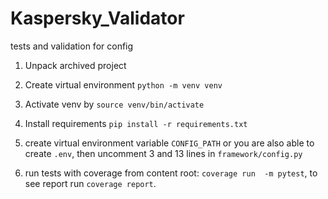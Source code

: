 # Kaspersky_Validator
tests and validation for config 

1. Unpack archived project
2. Create virtual environment `python -m venv venv`
3. Activate venv by `source venv/bin/activate`
4. Install requirements `pip install -r requirements.txt`
5. create virtual environment variable `CONFIG_PATH` or you are also able to create `.env`,
then uncomment 3 and 13 lines in `framework/config.py`


3. run tests with coverage from content root: `coverage run  -m pytest`, to see report run `coverage report`.
